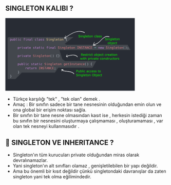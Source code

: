 ## SINGLETON KALIBI ?
<img src="https://github.com/rasitesdmr/CreationalDesignPatterns/blob/master/images/rm6.png" width="80%" height="50%"/>

* Türkçe karşılığı "tek" , "tek olan" demek .
* Amaç : Bir sınıfın sadece bir tane nesnesinin olduğundan emin olun ve ona global bir erişim noktası sağla.
* Bir sınıfın bir tane nesne olmasından kasıt ise , herkesin istediği zaman bu sınıfın bir nesnesini oluşturmaya
  çalışmaması , oluşturamaması , var olan tek nesneyi kullanmasıdır .

## 📌 SINGLETON VE INHERITANCE ? 

* Singleton'ın tüm kurucuları private olduğundan miras olarak devralınamazlar.
* Yani singleton'ın alt sınıfları olamaz , genişletilebilen bir yapı değildir.
* Ama bu önemli bir kısıt değildir çünkü singletondaki davranışlar da zaten singleton yani tek olma eğilimindedir.


